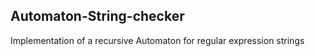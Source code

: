 ## Automaton-String-checker

Implementation of a recursive Automaton for regular expression strings
